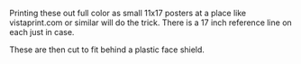 Printing these out full color as small 11x17 posters at a place like vistaprint.com
or similar will do the trick.  There is a 17 inch reference line on each just in case.


These are then cut to fit behind a plastic face shield.
